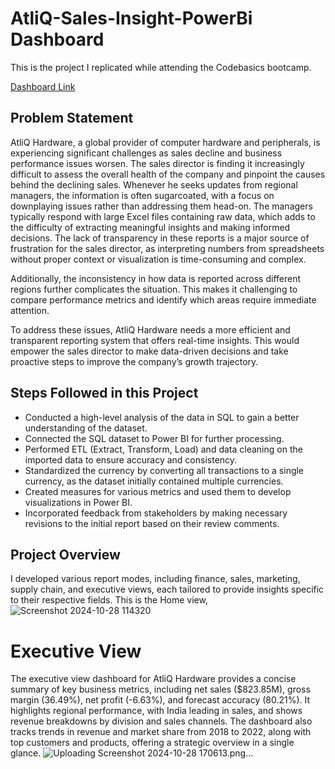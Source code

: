 # AtliQ-Sales-Insight-PowerBi Dashboard

This is the project I replicated while attending the Codebasics bootcamp.

[Dashboard Link](https://app.powerbi.com/groups/me/reports/d236e2ca-7fb3-4f86-ab4c-f558b5e2f115?experience=power-bi)
## Problem Statement
AtliQ Hardware, a global provider of computer hardware and peripherals, is experiencing significant challenges as sales decline and business performance issues worsen. The sales director is finding it increasingly difficult to assess the overall health of the company and pinpoint the causes behind the declining sales. Whenever he seeks updates from regional managers, the information is often sugarcoated, with a focus on downplaying issues rather than addressing them head-on. The managers typically respond with large Excel files containing raw data, which adds to the difficulty of extracting meaningful insights and making informed decisions. The lack of transparency in these reports is a major source of frustration for the sales director, as interpreting numbers from spreadsheets without proper context or visualization is time-consuming and complex.

Additionally, the inconsistency in how data is reported across different regions further complicates the situation. This makes it challenging to compare performance metrics and identify which areas require immediate attention.

To address these issues, AtliQ Hardware needs a more efficient and transparent reporting system that offers real-time insights. This would empower the sales director to make data-driven decisions and take proactive steps to improve the company’s growth trajectory.

## Steps Followed in this Project

- Conducted a high-level analysis of the data in SQL to gain a better understanding of the dataset.
- Connected the SQL dataset to Power BI for further processing.
- Performed ETL (Extract, Transform, Load) and data cleaning on the imported data to ensure accuracy and consistency.
- Standardized the currency by converting all transactions to a single currency, as the dataset initially contained multiple currencies.
- Created measures for various metrics and used them to develop visualizations in Power BI.
- Incorporated feedback from stakeholders by making necessary revisions to the initial report based on their review comments.

## Project Overview

I developed various report modes, including finance, sales, marketing, supply chain, and executive views, each tailored to provide insights specific to their respective fields.
This is the Home view,
![Screenshot 2024-10-28 114320](https://github.com/user-attachments/assets/c2b38e3d-cd44-4edb-a499-26695c3407e9)
# Executive View
The executive view dashboard for AtliQ Hardware provides a concise summary of key business metrics, including net sales ($823.85M), gross margin (36.49%), net profit (-6.63%), and forecast accuracy (80.21%). It highlights regional performance, with India leading in sales, and shows revenue breakdowns by division and sales channels. The dashboard also tracks trends in revenue and market share from 2018 to 2022, along with top customers and products, offering a strategic overview in a single glance.
![Uploading Screenshot 2024-10-28 170613.png…]()
